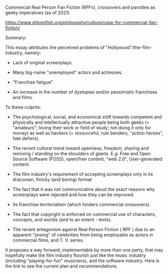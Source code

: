 Commercial Real Person Fan Fiction (RPFs), crossovers and parodies as geeky imperatives (as of 2021)

https://www.shlomifish.org/philosophy/culture/case-for-commercial-fan-fiction/

Summary:

This essay attributes the perceived problems of "Hollywood"/the-film-industry, namely:

* Lack of original screenplays.

* Many big-name "unemployed" actors and actresses.

* "Franchise fatigue".

* An increase in the number of dystopian and/or pessimistic franchises and films.

To these culprits:

* The psychological, social, and economical shift towards competent and physically and intellectually attractive people being both geeks (= "amateurs"; loving their work or field of study; not doing it only for money) as well as hackers (= resourceful, rule benders, "action heroes", fate defiers).

* The recent cultural trend toward openness, freedom, sharing and remixing / standing on the shoulders of giants. E.g: Free and Open Source Software (FOSS), open/free content, "web 2.0", User-generated content.

* The film industry's requirement of accepting screenplays only in its draconian, finicky (and boring) format

* The fact that it was not communicative about the exact reasons why screenplays were rejected and how they can be improved.

* Its franchise territorialism (which hinders commercial crossovers).

* The fact that copyright is enforced on commercial use of characters, concepts, and worlds (and to an extent - texts).

* The recent antagonism against Real Person Fiction ( RPF ) due to an apparent "jinxing" of celebrities from being employable as actors in commercial films, and T. V. series.

It proposes a way forward, implementable by more than one party, that may hopefully make the film industry flourish just like the music industry (including "playing-for-fun" musicians), and the software industry. Here is the link to see the current plan and recommendations.
